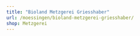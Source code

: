 ```yaml
---
title: "Bioland Metzgerei Griesshaber"
url: /moessingen/bioland-metzgerei-griesshaber/
shop: Metzgerei
---
```

